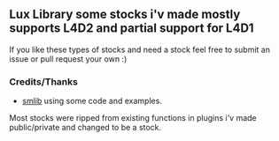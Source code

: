 ## Lux Library some stocks i'v made mostly supports L4D2 and partial support for L4D1
If you like these types of stocks and need a stock feel free to submit an issue or pull request your own :)

### Credits/Thanks
- [smlib](https://github.com/bcserv/smlib/tree/transitional_syntax) using some code and examples.


Most stocks were ripped from existing functions in plugins i'v made public/private and changed to be a stock.
